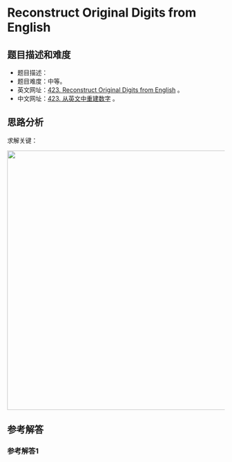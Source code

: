 # Reconstruct Original Digits from English

## 题目描述和难度
+ 题目描述：
+ 题目难度：中等。
+ 英文网址：[423. Reconstruct Original Digits from English](https://leetcode.com/problems/reconstruct-original-digits-from-english/description/)  。
+ 中文网址：[423. 从英文中重建数字](https://leetcode-cn.com/problems/reconstruct-original-digits-from-english/description/)  。
## 思路分析
求解关键：

<img src="https://liweiwei1419.github.io/images/leetcode-solution/" width="600">

## 参考解答
### 参考解答1

```java

```